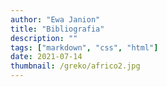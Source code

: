 ```yaml
---
author: "Ewa Janion"
title: "Bibliografia"
description: ""
tags: ["markdown", "css", "html"]
date: 2021-07-14
thumbnail: /greko/africo2.jpg
---
```

